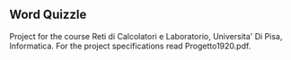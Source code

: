 ## Word Quizzle ##
Project for the course Reti di Calcolatori e Laboratorio, Universita' Di Pisa, Informatica. For the project specifications read Progetto1920.pdf.
